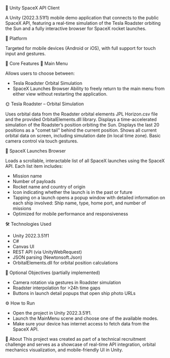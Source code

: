 🚀 Unity SpaceX API Client

A Unity (2022.3.51f1) mobile demo application that connects to the public SpaceX API, 
featuring a real-time simulation of the Tesla Roadster orbiting the Sun and a fully interactive browser for SpaceX rocket launches.

📱 Platform

Targeted for mobile devices (Android or iOS), with full support for touch input and gestures.

🎯 Core Features
🔸 Main Menu

Allows users to choose between:
- Tesla Roadster Orbital Simulation
- SpaceX Launches Browser
Ability to freely return to the main menu from either view without restarting the application.

🌞 Tesla Roadster – Orbital Simulation

Uses orbital data from the Roadster orbital elements JPL Horizon.csv file and the provided OrbitalElements.dll library.
Displays a time-accelerated simulation of the Roadster’s position orbiting the Sun.
Displays the last 20 positions as a "comet tail" behind the current position.
Shows all current orbital data on screen, including simulation date (in local time zone).
Basic camera control via touch gestures.

🚀 SpaceX Launches Browser

Loads a scrollable, interactable list of all SpaceX launches using the SpaceX API.
Each list item includes:
- Mission name
- Number of payloads
- Rocket name and country of origin
- Icon indicating whether the launch is in the past or future
- Tapping on a launch opens a popup window with detailed information on each ship involved:
  Ship name, type, home port, and number of missions
- Optimized for mobile performance and responsiveness

🛠 Technologies Used

- Unity 2022.3.51f1
- C#
- Canvas UI
- REST API (via UnityWebRequest)
- JSON parsing (Newtonsoft.Json)
- OrbitalElements.dll for orbital position calculations

🎯 Optional Objectives (partially implemented)

- Camera rotation via gestures in Roadster simulation
- Roadster interpolation for >24h time gaps
- Buttons in launch detail popups that open ship photo URLs
  
⚙️ How to Run

- Open the project in Unity 2022.3.51f1.
- Launch the MainMenu scene and choose one of the available modes.
- Make sure your device has internet access to fetch data from the SpaceX API.

🧠 About
This project was created as part of a technical recruitment challenge and serves as a showcase of real-time API integration, 
orbital mechanics visualization, and mobile-friendly UI in Unity.
